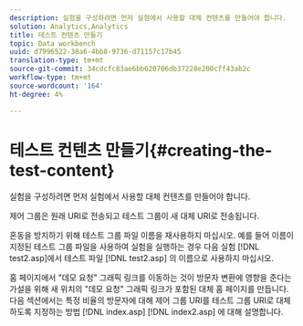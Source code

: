 ```yaml
---
description: 실험을 구성하려면 먼저 실험에서 사용할 대체 컨텐츠를 만들어야 합니다.
solution: Analytics,Analytics
title: 테스트 컨텐츠 만들기
topic: Data workbench
uuid: d7996522-38a6-4bb8-9736-d71157c17b45
translation-type: tm+mt
source-git-commit: 34cdcfc83ae6bb620706db37228e200cff43ab2c
workflow-type: tm+mt
source-wordcount: '164'
ht-degree: 4%

---
```



# 테스트 컨텐츠 만들기{#creating-the-test-content}

실험을 구성하려면 먼저 실험에서 사용할 대체 컨텐츠를 만들어야 합니다.

제어 그룹은 원래 URI로 전송되고 테스트 그룹이 새 대체 URI로 전송됩니다.

혼동을 방지하기 위해 테스트 그룹 파일 이름을 재사용하지 마십시오. 예를 들어 이름이 지정된 테스트 그룹 파일을 사용하여 실험을 실행하는 경우 다음 실험 [!DNL test2.asp]에서 테스트 파일 [!DNL test2.asp] 의 이름으로 사용하지 마십시오.

홈 페이지에서 &quot;데모 요청&quot; 그래픽 링크를 이동하는 것이 방문자 변환에 영향을 준다는 가설을 위해 새 위치의 &quot;데모 요청&quot; 그래픽 링크가 포함된 대체 홈 페이지를 만듭니다. 다음 섹션에서는 특정 비율의 방문자에 대해 제어 그룹 URI를 테스트 그룹 URI로 대체하도록 지정하는 방법 [!DNL index.asp] [!DNL index2.asp] 에 대해 설명합니다.
